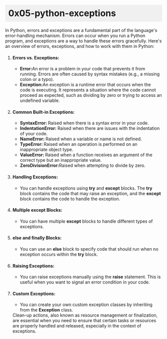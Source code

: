 <h1 style="background-color: #f0f0f0; padding: 10px;">0x05-python-exceptions</h1>
In Python, errors and exceptions are a fundamental part of the language's error-handling mechanism. Errors can occur when you run a Python program, and exceptions are a way to handle these errors gracefully. Here's an overview of errors, exceptions, and how to work with them in Python:
<ol>
<li><h4>Errors vs. Exceptions:</h4></li>
<ul>
<li><strong>Error:</strong>An error is a problem in your code that prevents it from running. Errors are often caused by syntax mistakes (e.g., a missing colon or a typo).</li>
<li><strong>Exception:</strong>An exception is a runtime error that occurs when the code is executing. It represents a situation where the code cannot proceed as expected, such as dividing by zero or trying to access an undefined variable.</li>
</ul>
<li><h4>Common Built-in Exceptions:</h4></li>
<ul>
<li><strong>SyntaxError: </strong>Raised when there is a syntax error in your code.</li>
<li><strong>IndentationError: </strong>Raised when there are issues with the indentation of your code.</li>
<li><strong>NameError: </strong>Raised when a variable or name is not defined.</li>
<li><strong>TypeError: </strong>Raised when an operation is performed on an inappropriate object type.</li>
<li><strong>ValueError: </strong>Raised when a function receives an argument of the correct type but an inappropriate value.</li>
<li><strong>ZeroDivisionError:</strong>Raised when attempting to divide by zero.</li>
</ul>
<li><h4>Handling Exceptions:</h4></li>
<ul>
<li>You can handle exceptions using <strong>try</strong> and <strong>except</strong> blocks. The <strong>try</strong> block contains the code that may raise an exception, and the <strong>except</strong> block contains the code to handle the exception.</li>
</ul>
<li><h4>Multiple except Blocks:</h4></li>
<ul>
<li>You can have multiple <strong>except</strong> blocks to handle different types of exceptions.</li>
</ul>
<li><h4>else and finally Blocks:</h4></li>
<ul>
<li>You can use an <strong>else</strong> block to specify code that should run when no exception occurs within the <strong>try</strong> block.</li>
</ul>
<li><h4> Raising Exceptions:</h4></li>
<ul>
<li>You can raise exceptions manually using the <strong>raise</strong> statement. This is useful when you want to signal an error condition in your code.</li>
</ul>
<li><h4>Custom Exceptions:</h4></li>
<ul>
<li>You can create your own custom exception classes by inheriting from the <strong>Exception</strong> class.</li>
</ul>
Clean-up actions, also known as resource management or finalization, are essential when you need to ensure that certain tasks or resources are properly handled and released, especially in the context of exceptions. 
</ol>

